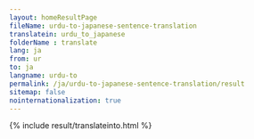 ```yaml
---
layout: homeResultPage
fileName: urdu-to-japanese-sentence-translation
translatein: urdu_to_japanese
folderName : translate
lang: ja
from: ur
to: ja
langname: urdu-to
permalink: /ja/urdu-to-japanese-sentence-translation/result
sitemap: false
nointernationalization: true
---
```

{% include result/translateinto.html %}

<script src="/js/result/translation.js" data-foldername="{{page.folderName}}" data-lang="{{page.lang}}"></script>
